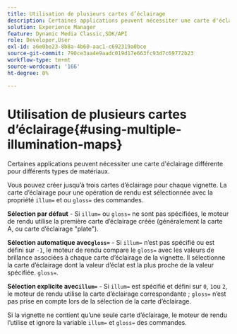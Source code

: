 ```yaml
---
title: Utilisation de plusieurs cartes d’éclairage
description: Certaines applications peuvent nécessiter une carte d'éclairage différente pour différents types de matériaux.
solution: Experience Manager
feature: Dynamic Media Classic,SDK/API
role: Developer,User
exl-id: a6e0be23-8b8a-4b60-aac1-c692319a0bce
source-git-commit: 790ce3aa4e9aadc019d17e663fc93d7c69772b23
workflow-type: tm+mt
source-wordcount: '166'
ht-degree: 0%

---
```


# Utilisation de plusieurs cartes d’éclairage{#using-multiple-illumination-maps}

Certaines applications peuvent nécessiter une carte d&#39;éclairage différente pour différents types de matériaux.

Vous pouvez créer jusqu’à trois cartes d’éclairage pour chaque vignette. La carte d’éclairage pour une opération de rendu est sélectionnée avec la propriété `illum=` et ou `gloss=` des commandes.

**Sélection par défaut** - Si `illum=` ou `gloss=` ne sont pas spécifiées, le moteur de rendu utilise la première carte d’éclairage créée (généralement la carte A, ou carte d’éclairage &quot;plate&quot;).

**Sélection automatique avec`gloss=`** - Si `illum=` n’est pas spécifié ou est défini sur `-1`, le moteur de rendu compare le `gloss=` avec les valeurs de brillance associées à chaque carte d’éclairage de la vignette. Il sélectionne la carte d’éclairage dont la valeur d’éclat est la plus proche de la valeur spécifiée. `gloss=`.

**Sélection explicite avec`illum=`** - Si `illum=` est spécifié et défini sur `0`, `1`ou `2`, le moteur de rendu utilise la carte d’éclairage correspondante ; `gloss=` n’est pas prise en compte lors de la sélection de la carte d’éclairage.

Si la vignette ne contient qu’une seule carte d’éclairage, le moteur de rendu l’utilise et ignore la variable `illum=` et `gloss=` des commandes.
